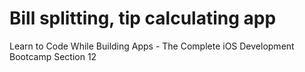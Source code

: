 #  Bill splitting, tip calculating app

Learn to Code While Building Apps - The Complete iOS Development Bootcamp
Section 12
